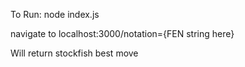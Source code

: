 To Run: node index.js

navigate to localhost:3000/notation={FEN string here}

Will return stockfish best move